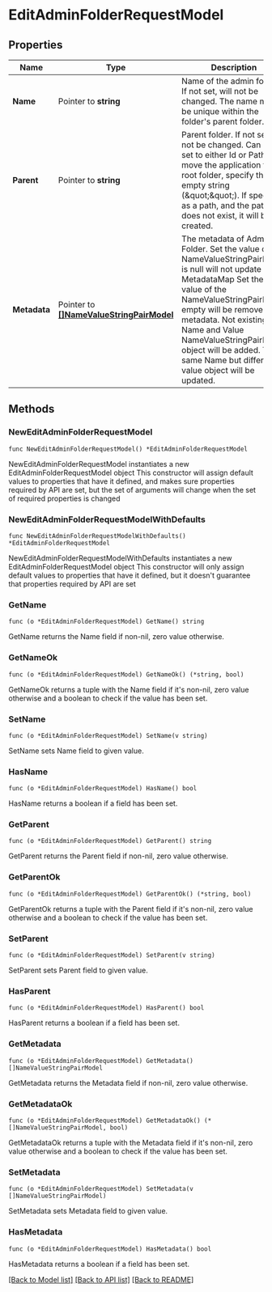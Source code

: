 # EditAdminFolderRequestModel

## Properties

Name | Type | Description | Notes
------------ | ------------- | ------------- | -------------
**Name** | Pointer to **string** | Name of the admin folder.  If not set, will not be changed.  The name must be unique within the folder&#39;s parent folder. | [optional] 
**Parent** | Pointer to **string** | Parent folder.  If not set, will not be changed.  Can be set to either Id or Path.  To move the application to the root folder, specify the empty string (\&quot;\&quot;).  If specified as a path, and the path does not exist, it will be created. | [optional] 
**Metadata** | Pointer to [**[]NameValueStringPairModel**](NameValueStringPairModel.md) | The metadata of Admin Folder. Set the value of the NameValueStringPairModel is null will not update MetadataMap Set the value of the NameValueStringPairModel empty will be remove this metadata. Not existing Name and Value NameValueStringPairModel object will be added. The same Name but different value object will be updated. | [optional] 

## Methods

### NewEditAdminFolderRequestModel

`func NewEditAdminFolderRequestModel() *EditAdminFolderRequestModel`

NewEditAdminFolderRequestModel instantiates a new EditAdminFolderRequestModel object
This constructor will assign default values to properties that have it defined,
and makes sure properties required by API are set, but the set of arguments
will change when the set of required properties is changed

### NewEditAdminFolderRequestModelWithDefaults

`func NewEditAdminFolderRequestModelWithDefaults() *EditAdminFolderRequestModel`

NewEditAdminFolderRequestModelWithDefaults instantiates a new EditAdminFolderRequestModel object
This constructor will only assign default values to properties that have it defined,
but it doesn't guarantee that properties required by API are set

### GetName

`func (o *EditAdminFolderRequestModel) GetName() string`

GetName returns the Name field if non-nil, zero value otherwise.

### GetNameOk

`func (o *EditAdminFolderRequestModel) GetNameOk() (*string, bool)`

GetNameOk returns a tuple with the Name field if it's non-nil, zero value otherwise
and a boolean to check if the value has been set.

### SetName

`func (o *EditAdminFolderRequestModel) SetName(v string)`

SetName sets Name field to given value.

### HasName

`func (o *EditAdminFolderRequestModel) HasName() bool`

HasName returns a boolean if a field has been set.

### GetParent

`func (o *EditAdminFolderRequestModel) GetParent() string`

GetParent returns the Parent field if non-nil, zero value otherwise.

### GetParentOk

`func (o *EditAdminFolderRequestModel) GetParentOk() (*string, bool)`

GetParentOk returns a tuple with the Parent field if it's non-nil, zero value otherwise
and a boolean to check if the value has been set.

### SetParent

`func (o *EditAdminFolderRequestModel) SetParent(v string)`

SetParent sets Parent field to given value.

### HasParent

`func (o *EditAdminFolderRequestModel) HasParent() bool`

HasParent returns a boolean if a field has been set.

### GetMetadata

`func (o *EditAdminFolderRequestModel) GetMetadata() []NameValueStringPairModel`

GetMetadata returns the Metadata field if non-nil, zero value otherwise.

### GetMetadataOk

`func (o *EditAdminFolderRequestModel) GetMetadataOk() (*[]NameValueStringPairModel, bool)`

GetMetadataOk returns a tuple with the Metadata field if it's non-nil, zero value otherwise
and a boolean to check if the value has been set.

### SetMetadata

`func (o *EditAdminFolderRequestModel) SetMetadata(v []NameValueStringPairModel)`

SetMetadata sets Metadata field to given value.

### HasMetadata

`func (o *EditAdminFolderRequestModel) HasMetadata() bool`

HasMetadata returns a boolean if a field has been set.


[[Back to Model list]](../README.md#documentation-for-models) [[Back to API list]](../README.md#documentation-for-api-endpoints) [[Back to README]](../README.md)


